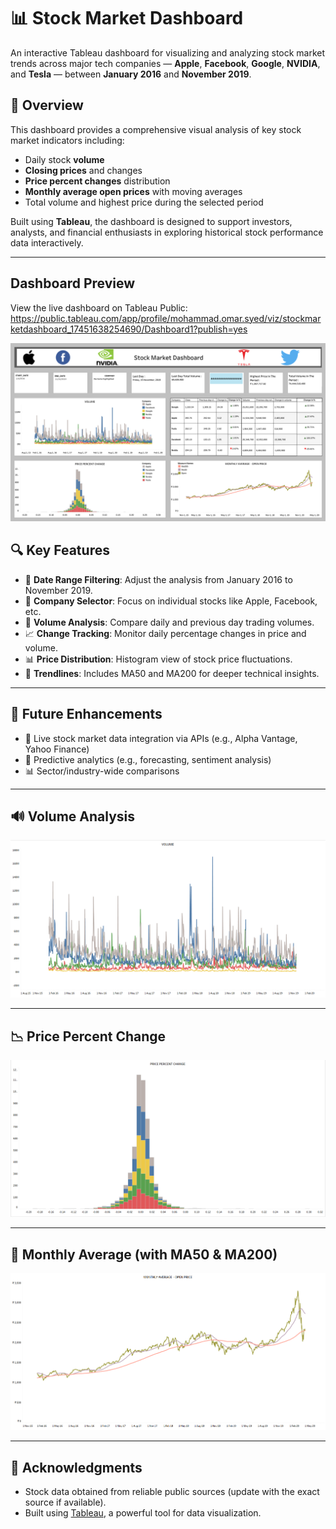 # 📊 Stock Market Dashboard

An interactive Tableau dashboard for visualizing and analyzing stock market trends across major tech companies — **Apple**, **Facebook**, **Google**, **NVIDIA**, and **Tesla** — between **January 2016** and **November 2019**.

## 🧠 Overview

This dashboard provides a comprehensive visual analysis of key stock market indicators including:

- Daily stock **volume**
- **Closing prices** and changes
- **Price percent changes** distribution
- **Monthly average open prices** with moving averages
- Total volume and highest price during the selected period

Built using **Tableau**, the dashboard is designed to support investors, analysts, and financial enthusiasts in exploring historical stock performance data interactively.

---

## Dashboard Preview

View the live dashboard on Tableau Public: 
https://public.tableau.com/app/profile/mohammad.omar.syed/viz/stockmarketdashboard_17451638254690/Dashboard1?publish=yes


<img src="STOCK MARKET DASHBOARD.png"/>

## 🔍 Key Features

- 📅 **Date Range Filtering**: Adjust the analysis from January 2016 to November 2019.
- 🏢 **Company Selector**: Focus on individual stocks like Apple, Facebook, etc.
- 🔁 **Volume Analysis**: Compare daily and previous day trading volumes.
- 📈 **Change Tracking**: Monitor daily percentage changes in price and volume.
- 📊 **Price Distribution**: Histogram view of stock price fluctuations.
- 🧮 **Trendlines**: Includes MA50 and MA200 for deeper technical insights.

---

## 🚀 Future Enhancements

- 🔌 Live stock market data integration via APIs (e.g., Alpha Vantage, Yahoo Finance)
- 🧠 Predictive analytics (e.g., forecasting, sentiment analysis)
- 📊 Sector/industry-wide comparisons
   
---

## 🔊 Volume Analysis

<img src="DASHBOARD IMAGES/Volume .png"/>

---

## 📉 Price Percent Change 

<img src="DASHBOARD IMAGES/Price % Change .png"/>

---

## 📆 Monthly Average (with MA50 & MA200)

<img src="DASHBOARD IMAGES/monthly avg .png"/>

---

## 🙌 Acknowledgments

- Stock data obtained from reliable public sources (update with the exact source if available).
- Built using [Tableau](https://www.tableau.com/), a powerful tool for data visualization.

